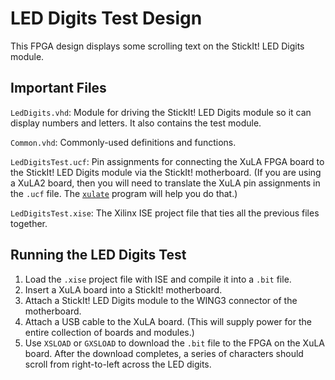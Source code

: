 LED Digits Test Design
======================================================

This FPGA design displays some scrolling text on the 
StickIt! LED Digits module.


Important Files
-----------------------------------------------------

`LedDigits.vhd`: Module for driving the StickIt! LED Digits module so it can 
    display numbers and letters. It also contains the test module.

`Common.vhd`: Commonly-used definitions and functions.
	
`LedDigitsTest.ucf`: Pin assignments for connecting the XuLA FPGA
	board to the StickIt! LED Digits module via the StickIt! motherboard.
   (If you are using a XuLA2 board, then you will need to translate the 
   XuLA pin assignments in the `.ucf` file.
   The [`xulate`](https://github.com/xesscorp/xulate) program will help you do that.)

`LedDigitsTest.xise`: The Xilinx ISE project file that ties all the previous files together.

	
Running the LED Digits Test
-----------------------------------------------------

1. Load the `.xise` project file with ISE and compile it into a `.bit` file.
1. Insert a XuLA board into a StickIt! motherboard.
1. Attach a StickIt! LED Digits module to the WING3 connector of the motherboard.
1. Attach a USB cable to the XuLA board. (This will supply power for the
   entire collection of boards and modules.)
1. Use `XSLOAD` or `GXSLOAD` to download the `.bit` file to the FPGA on the XuLA board.
   After the download completes, a series of characters should scroll from right-to-left across the
   LED digits.

